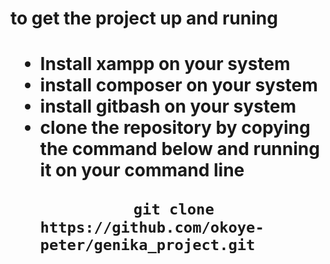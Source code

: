 <h1> to get the project up and runing<h1>
<ul>
    <li>Install xampp on your system</li>
    <li>install composer on your system</li>
    <li>install gitbash on your system</li>
    <li>clone the repository by copying the command below and running it on your command line</li>
    <pre>
        <code> git clone https://github.com/okoye-peter/genika_project.git </code>
    </pre>

</ul>